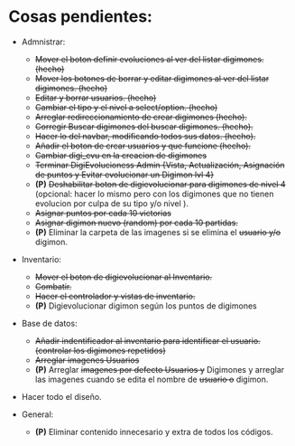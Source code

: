 # Cosas pendientes:

- Admnistrar:
    - ~~Mover el boton definir evoluciones al ver del listar digimones. (hecho)~~
    - ~~Mover los botones de borrar y editar digimones al ver del listar digimones. (hecho)~~
    - ~~Editar y borrar usuarios. (hecho)~~
    - ~~Cambiar el tipo y el nivel a select/option. (hecho)~~
    - ~~Arreglar redireccionamiento de crear digimones (hecho).~~
    - ~~Corregir Buscar digimones del buscar digimones. (hecho).~~
    - ~~Hacer lo del navbar, modificando todos sus datos. (hecho).~~
    - ~~Añadir el boton de crear usuarios y que funcione (hecho).~~
    - ~~Cambiar digi_evu en la creacion de digimones~~
    - ~~Terminar DigiEvolucioness Admin {Vista, Actualización, Asignación de puntos y Evitar evolucionar un Digimon lvl 4}~~
    - **(P)** ~~Deshabilitar boton de digievolucionar para digimones de nivel 4~~ (opcional: hacer lo mismo pero con los digimones que no tienen evolucion por culpa de su tipo y/o nivel ).
    - ~~Asignar puntos por cada 10 victorias~~
    - ~~Asignar digimon nuevo (random) por cada 10 partidas.~~
    - **(P)** Eliminar la carpeta de las imagenes si se elimina el ~~usuario y/o~~ digimon.

- Inventario:
    - ~~Mover el boton de digievolucionar al Inventario.~~
    - ~~Combatir.~~
    - ~~Hacer el controlador y vistas de inventario.~~
    - **(P)** Digievolucionar digimon según los puntos de digimones

- Base de datos:
    - ~~Añadir indentificador al inventario para identificar el usuario. (controlar los digimones repetidos)~~
    - ~~Arreglar imagenes Usuarios~~
    - **(P)** Arreglar ~~imagenes por defecto Usuarios y~~ Digimones y arreglar las imagenes cuando se edita el nombre de ~~usuario o~~ digimon.

- Hacer todo el diseño.

- General:
    - **(P)** Eliminar contenido innecesario y extra de todos los códigos.